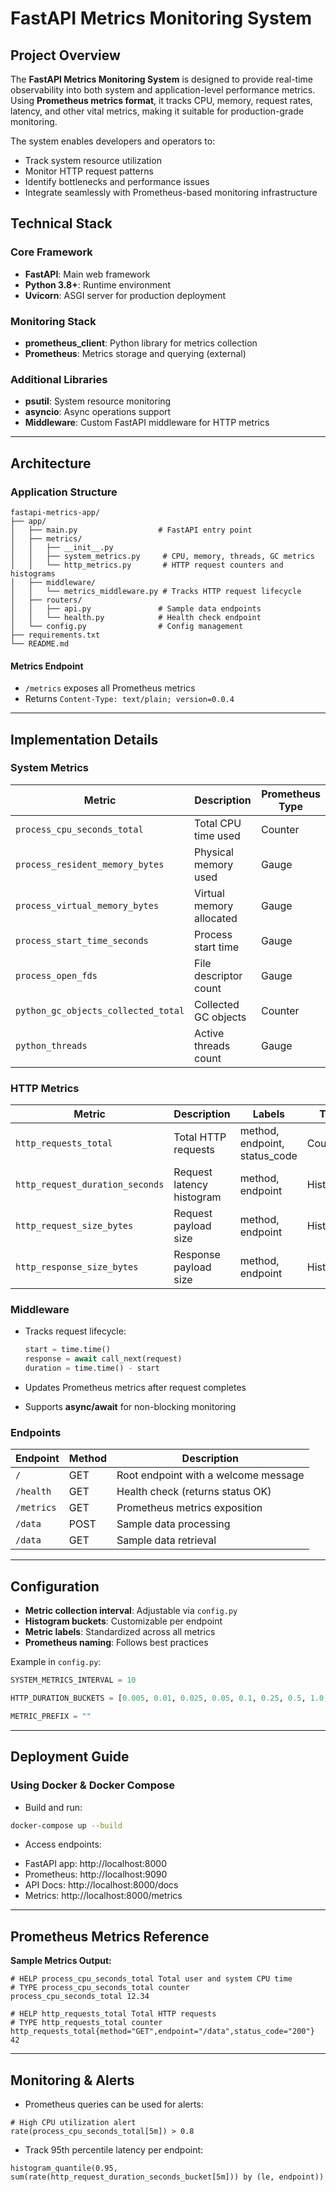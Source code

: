 # FastAPI Metrics Monitoring System

## Project Overview

The **FastAPI Metrics Monitoring System** is designed to provide real-time observability into both system and application-level performance metrics. Using **Prometheus metrics format**, it tracks CPU, memory, request rates, latency, and other vital metrics, making it suitable for production-grade monitoring.

The system enables developers and operators to:

* Track system resource utilization
* Monitor HTTP request patterns
* Identify bottlenecks and performance issues
* Integrate seamlessly with Prometheus-based monitoring infrastructure

## Technical Stack

### Core Framework

* **FastAPI**: Main web framework
* **Python 3.8+**: Runtime environment
* **Uvicorn**: ASGI server for production deployment

### Monitoring Stack

* **prometheus\_client**: Python library for metrics collection
* **Prometheus**: Metrics storage and querying (external)

### Additional Libraries

* **psutil**: System resource monitoring
* **asyncio**: Async operations support
* **Middleware**: Custom FastAPI middleware for HTTP metrics

---

## Architecture

### Application Structure

```
fastapi-metrics-app/ 
├── app/ 
│   ├── main.py                  # FastAPI entry point
│   ├── metrics/ 
│   │   ├── __init__.py
│   │   ├── system_metrics.py     # CPU, memory, threads, GC metrics
│   │   └── http_metrics.py       # HTTP request counters and histograms
│   ├── middleware/ 
│   │   └── metrics_middleware.py # Tracks HTTP request lifecycle
│   ├── routers/ 
│   │   ├── api.py               # Sample data endpoints
│   │   └── health.py            # Health check endpoint
│   └── config.py                # Config management
├── requirements.txt
└── README.md
```

#### Metrics Endpoint

* `/metrics` exposes all Prometheus metrics
* Returns `Content-Type: text/plain; version=0.0.4`

---

## Implementation Details

### System Metrics

| Metric                              | Description              | Prometheus Type |
| ----------------------------------- | ------------------------ | --------------- |
| `process_cpu_seconds_total`         | Total CPU time used      | Counter         |
| `process_resident_memory_bytes`     | Physical memory used     | Gauge           |
| `process_virtual_memory_bytes`      | Virtual memory allocated | Gauge           |
| `process_start_time_seconds`        | Process start time       | Gauge           |
| `process_open_fds`                  | File descriptor count    | Gauge           |
| `python_gc_objects_collected_total` | Collected GC objects     | Counter         |
| `python_threads`                    | Active threads count     | Gauge           |

### HTTP Metrics

| Metric                          | Description               | Labels                         | Type      |
| ------------------------------- | ------------------------- | ------------------------------ | --------- |
| `http_requests_total`           | Total HTTP requests       | method, endpoint, status\_code | Counter   |
| `http_request_duration_seconds` | Request latency histogram | method, endpoint               | Histogram |
| `http_request_size_bytes`       | Request payload size      | method, endpoint               | Histogram |
| `http_response_size_bytes`      | Response payload size     | method, endpoint               | Histogram |

### Middleware

* Tracks request lifecycle:

  ```python
  start = time.time()
  response = await call_next(request)
  duration = time.time() - start
  ```
* Updates Prometheus metrics after request completes
* Supports **async/await** for non-blocking monitoring

### Endpoints

| Endpoint   | Method | Description                          |
| ---------- | ------ | ------------------------------------ |
| `/`        | GET    | Root endpoint with a welcome message |
| `/health`  | GET    | Health check (returns status OK)     |
| `/metrics` | GET    | Prometheus metrics exposition        |
| `/data`    | POST   | Sample data processing               |
| `/data`    | GET    | Sample data retrieval                |

---

## Configuration

* **Metric collection interval**: Adjustable via `config.py`
* **Histogram buckets**: Customizable per endpoint
* **Metric labels**: Standardized across all metrics
* **Prometheus naming**: Follows best practices

Example in `config.py`:

```python
SYSTEM_METRICS_INTERVAL = 10

HTTP_DURATION_BUCKETS = [0.005, 0.01, 0.025, 0.05, 0.1, 0.25, 0.5, 1.0, 2.5, 5.0, 10.0, float("inf")]

METRIC_PREFIX = ""
```

---

## Deployment Guide

### Using Docker & Docker Compose

* Build and run:

```bash
docker-compose up --build
```

* Access endpoints:

- FastAPI app: http://localhost:8000
- Prometheus: http://localhost:9090
- API Docs: http://localhost:8000/docs
- Metrics: http://localhost:8000/metrics

---

## Prometheus Metrics Reference

**Sample Metrics Output:**

```
# HELP process_cpu_seconds_total Total user and system CPU time
# TYPE process_cpu_seconds_total counter
process_cpu_seconds_total 12.34

# HELP http_requests_total Total HTTP requests
# TYPE http_requests_total counter
http_requests_total{method="GET",endpoint="/data",status_code="200"} 42
```

---

## Monitoring & Alerts

* Prometheus queries can be used for alerts:

```prometheus
# High CPU utilization alert
rate(process_cpu_seconds_total[5m]) > 0.8
```

* Track 95th percentile latency per endpoint:

```prometheus
histogram_quantile(0.95, sum(rate(http_request_duration_seconds_bucket[5m])) by (le, endpoint))
```
